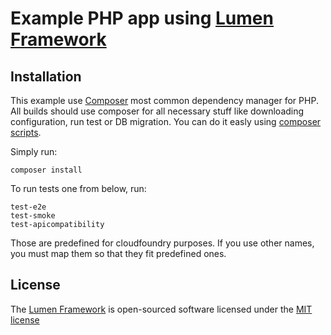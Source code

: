 # Example PHP app using [Lumen Framework](https://lumen.laravel.com)

## Installation

This example use [Composer](https://getcomposer.org) most common dependency manager for PHP.
All builds should use composer for all necessary stuff like downloading configuration, run test or DB migration.
You can do it easly using [composer scripts](https://getcomposer.org/doc/articles/scripts.md).

Simply run:
```
composer install
``` 
To run tests one from below, run:

```
test-e2e
test-smoke
test-apicompatibility
```
Those are predefined for cloudfoundry purposes.
If you use other names, you must map them so that they fit predefined ones.

## License

The [Lumen Framework](https://lumen.laravel.com) is open-sourced software licensed under the [MIT license](https://opensource.org/licenses/MIT)
